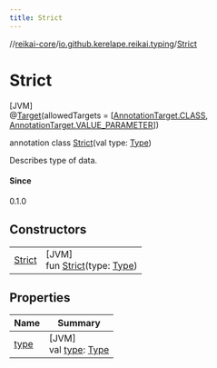 ```yaml
---
title: Strict
---
```

//[reikai-core](../../../index.html)/[io.github.kerelape.reikai.typing](../index.html)/[Strict](index.html)



# Strict



[JVM]\
@[Target](https://kotlinlang.org/api/latest/jvm/stdlib/kotlin.annotation/-target/index.html)(allowedTargets = [[AnnotationTarget.CLASS](https://kotlinlang.org/api/latest/jvm/stdlib/kotlin.annotation/-annotation-target/-c-l-a-s-s/index.html), [AnnotationTarget.VALUE_PARAMETER](https://kotlinlang.org/api/latest/jvm/stdlib/kotlin.annotation/-annotation-target/-v-a-l-u-e_-p-a-r-a-m-e-t-e-r/index.html)])



annotation class [Strict](index.html)(val type: [Type](../-type/index.html))

Describes type of data.







#### Since



0.1.0



## Constructors


| | |
|---|---|
| [Strict](-strict.html) | [JVM]<br>fun [Strict](-strict.html)(type: [Type](../-type/index.html)) |


## Properties


| Name | Summary |
|---|---|
| [type](type.html) | [JVM]<br>val [type](type.html): [Type](../-type/index.html) |

